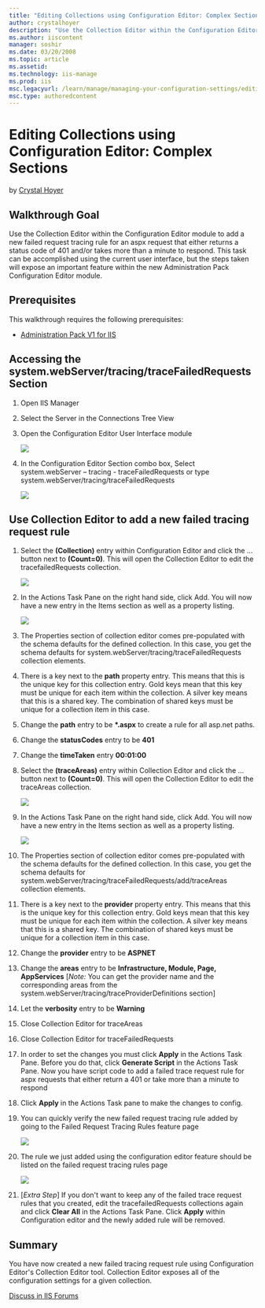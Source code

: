 ```yaml
---
title: "Editing Collections using Configuration Editor: Complex Sections | Microsoft Docs"
author: crystalhoyer
description: "Use the Collection Editor within the Configuration Editor module to add a new failed request tracing rule for an aspx request that either returns a status co..."
ms.author: iiscontent
manager: soshir
ms.date: 03/20/2008
ms.topic: article
ms.assetid: 
ms.technology: iis-manage
ms.prod: iis
msc.legacyurl: /learn/manage/managing-your-configuration-settings/editing-collections-using-configuration-editor-complex-sections
msc.type: authoredcontent
---
```

Editing Collections using Configuration Editor: Complex Sections
====================
by [Crystal Hoyer](https://github.com/crystalhoyer)

## Walkthrough Goal

Use the Collection Editor within the Configuration Editor module to add a new failed request tracing rule for an aspx request that either returns a status code of 401 and/or takes more than a minute to respond. This task can be accomplished using the current user interface, but the steps taken will expose an important feature within the new Administration Pack Configuration Editor module.

## Prerequisites

This walkthrough requires the following prerequisites:

- [Administration Pack V1 for IIS](https://learn.iis.net/page.aspx/415/install-the-administration-pack/ "Install Administration Pack")

## Accessing the system.webServer/tracing/traceFailedRequests Section

1. Open IIS Manager
2. Select the Server in the Connections Tree View
3. Open the Configuration Editor User Interface module

    [![](editing-collections-using-configuration-editor-complex-sections/_static/image2.jpg)](editing-collections-using-configuration-editor-complex-sections/_static/image1.jpg)
4. In the Configuration Editor Section combo box, Select system.webServer – tracing - traceFailedRequests or type system.webServer/tracing/traceFailedRequests

    [![](editing-collections-using-configuration-editor-complex-sections/_static/image4.jpg)](editing-collections-using-configuration-editor-complex-sections/_static/image3.jpg)

## Use Collection Editor to add a new failed tracing request rule

1. Select the **(Collection)** entry within Configuration Editor and click the … button next to **(Count=0)**. This will open the Collection Editor to edit the tracefailedRequests collection.

    [![](editing-collections-using-configuration-editor-complex-sections/_static/image6.jpg)](editing-collections-using-configuration-editor-complex-sections/_static/image5.jpg)
2. In the Actions Task Pane on the right hand side, click Add. You will now have a new entry in the Items section as well as a property listing.

    [![](editing-collections-using-configuration-editor-complex-sections/_static/image8.jpg)](editing-collections-using-configuration-editor-complex-sections/_static/image7.jpg)
3. The Properties section of collection editor comes pre-populated with the schema defaults for the defined collection. In this case, you get the schema defaults for system.webServer/tracing/traceFailedRequests collection elements.
4. There is a key next to the **path** property entry. This means that this is the unique key for this collection entry. Gold keys mean that this key must be unique for each item within the collection. A silver key means that this is a shared key. The combination of shared keys must be unique for a collection item in this case.
5. Change the **path** entry to be **\*.aspx** to create a rule for all asp.net paths.
6. Change the **statusCodes** entry to be **401**
7. Change the **timeTaken** entry **00:01:00**
8. Select the **(traceAreas)** entry within Collection Editor and click the … button next to **(Count=0)**. This will open the Collection Editor to edit the traceAreas collection.

    [![](editing-collections-using-configuration-editor-complex-sections/_static/image10.jpg)](editing-collections-using-configuration-editor-complex-sections/_static/image9.jpg)
9. In the Actions Task Pane on the right hand side, click Add. You will now have a new entry in the Items section as well as a property listing.

    [![](editing-collections-using-configuration-editor-complex-sections/_static/image12.jpg)](editing-collections-using-configuration-editor-complex-sections/_static/image11.jpg)
10. The Properties section of collection editor comes pre-populated with the schema defaults for the defined collection. In this case, you get the schema defaults for system.webServer/tracing/traceFailedRequests/add/traceAreas collection elements.
11. There is a key next to the **provider** property entry. This means that this is the unique key for this collection entry. Gold keys mean that this key must be unique for each item within the collection. A silver key means that this is a shared key. The combination of shared keys must be unique for a collection item in this case.
12. Change the **provider** entry to be **ASPNET**
13. Change the **areas** entry to be **Infrastructure, Module, Page, AppServices** [*Note:* You can get the provider name and the corresponding areas from the system.webServer/tracing/traceProviderDefinitions section]
14. Let the **verbosity** entry to be **Warning**
15. Close Collection Editor for traceAreas
16. Close Collection Editor for traceFailedRequests
17. In order to set the changes you must click **Apply** in the Actions Task Pane. Before you do that, click **Generate Script** in the Actions Task Pane. Now you have script code to add a failed trace request rule for aspx requests that either return a 401 or take more than a minute to respond
18. Click **Apply** in the Actions Task pane to make the changes to config.
19. You can quickly verify the new failed request tracing rule added by going to the Failed Request Tracing Rules feature page

    [![](editing-collections-using-configuration-editor-complex-sections/_static/image14.jpg)](editing-collections-using-configuration-editor-complex-sections/_static/image13.jpg)
20. The rule we just added using the configuration editor feature should be listed on the failed request tracing rules page

    [![](editing-collections-using-configuration-editor-complex-sections/_static/image16.jpg)](editing-collections-using-configuration-editor-complex-sections/_static/image15.jpg)
21. [*Extra Step*] If you don't want to keep any of the failed trace request rules that you created, edit the tracefailedRequests collections again and click **Clear All** in the Actions Task Pane. Click **Apply** within Configuration editor and the newly added rule will be removed.

## Summary

You have now created a new failed tracing request rule using Configuration Editor's Collection Editor tool. Collection Editor exposes all of the configuration settings for a given collection.

[Discuss in IIS Forums](https://forums.iis.net/1149.aspx)